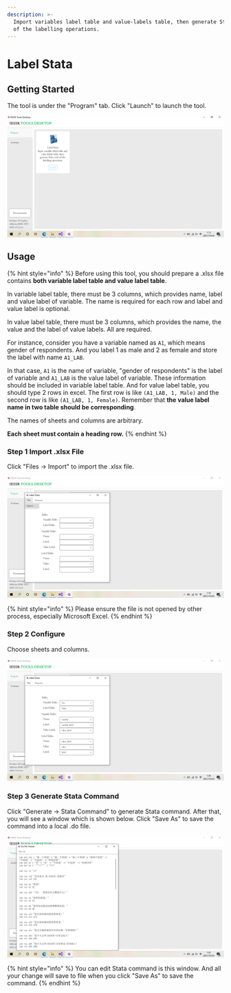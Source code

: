 ```yaml
---
description: >-
  Import variables label table and value-labels table, then generate Stata code
  of the labelling operations.
---
```


# Label Stata

## Getting Started

The tool is under the "Program" tab. Click "Launch" to launch the tool.

![](<../../.gitbook/assets/image (5).png>)

## Usage

{% hint style="info" %}
Before using this tool, you should prepare a .xlsx file contains **both variable label table and value label table**.

In variable label table, there must be 3 columns, which provides name, label and value label of variable. The name is required for each row and label and value label is optional.&#x20;

In value label table, there must be 3 columns, which provides the name, the value and the label of value labels. All are required.

For instance, consider you have a variable named as `A1`, which means gender of respondents. And you label 1 as male and 2 as female and store the label with name `A1_LAB`.&#x20;

In that case, `A1` is the name of variable, "gender of respondents" is the label of variable and `A1_LAB` is the value label of variable. These information should be included in variable label table. And for value label table, you should type 2 rows in excel. The first row is like `(A1_LAB, 1, Male)` and the second row is like `(A1_LAB, 1, Female)`. Remember that **the value label name in two table should be corresponding**.

The names of sheets and columns are arbitrary.

**Each sheet must contain a heading row.**
{% endhint %}

### Step 1 Import .xlsx File

Click "Files -> Import" to import the .xlsx file.

![](<../../.gitbook/assets/image (1).png>)

{% hint style="info" %}
Please ensure the file is not opened by other process, especially Microsoft Excel.
{% endhint %}

### Step 2 Configure

Choose sheets and columns.

![](<../../.gitbook/assets/image (3).png>)

### Step 3 Generate Stata Command

Click "Generate -> Stata Command" to generate Stata command. After that, you will see a window which is shown below. Click "Save As" to save the command into a local .do file.

![](<../../.gitbook/assets/image (2).png>)

{% hint style="info" %}
You can edit Stata command is this window. And all your change will save to file when you click "Save As" to save the command.
{% endhint %}

